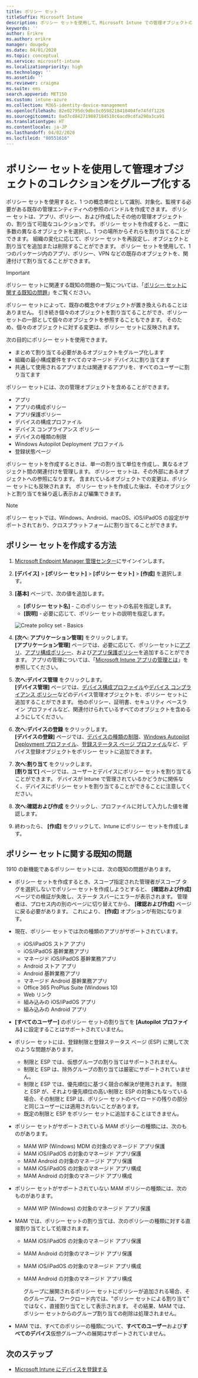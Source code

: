 ```yaml
---
title: ポリシー セット
titleSuffix: Microsoft Intune
description: ポリシー セットを使用して、Microsoft Intune での管理オブジェクトのコレクションをグループ化します。
keywords: ''
author: Erikre
ms.author: erikre
manager: dougeby
ms.date: 04/01/2020
ms.topic: conceptual
ms.service: microsoft-intune
ms.localizationpriority: high
ms.technology: ''
ms.assetid: ''
ms.reviewer: craigma
ms.suite: ems
search.appverid: MET150
ms.custom: intune-azure
ms.collection: M365-identity-device-management
ms.openlocfilehash: 82e02795dc9dbcbc0598218418404fe74fdf1226
ms.sourcegitcommit: 0ad7cd842719887184510c6acd9cdfa290a3ca91
ms.translationtype: HT
ms.contentlocale: ja-JP
ms.lasthandoff: 04/02/2020
ms.locfileid: "80551616"
---
```

# <a name="use-policy-sets-to-group-collections-of-management-objects"></a>ポリシー セットを使用して管理オブジェクトのコレクションをグループ化する

ポリシー セットを使用すると、1 つの概念単位として識別、対象化、監視する必要がある既存の管理エンティティへの参照のバンドルを作成できます。 ポリシー セットは、アプリ、ポリシー、および作成したその他の管理オブジェクトの、割り当て可能なコレクションです。 ポリシー セットを作成すると、一度に多数の異なるオブジェクトを選択し、1 つの場所からそれらを割り当てることができます。 組織の変化に応じて、ポリシー セットを再設定し、オブジェクトと割り当てを追加または削除することができます。 ポリシー セットを使用して、1 つのパッケージ内のアプリ、ポリシー、VPN などの既存のオブジェクトを、関連付けて割り当てることができます。 

> [!IMPORTANT]
> ポリシー セットに関連する既知の問題の一覧については、「[ポリシー セットに関する既知の問題](policy-sets.md#policy-sets-known-issues)」をご覧ください。

ポリシー セットによって、既存の概念やオブジェクトが置き換えられることはありません。 引き続き個々のオブジェクトを割り当てることができ、ポリシー セットの一部として個々のオブジェクトを参照することもできます。 そのため、個々のオブジェクトに対する変更は、ポリシー セットに反映されます。

次の目的にポリシー セットを使用できます。

- まとめて割り当てる必要があるオブジェクトをグループ化します
- 組織の最小構成要件をすべてのマネージド デバイスに割り当てます
- 共通して使用されるアプリまたは関連するアプリを、すべてのユーザーに割り当てます

ポリシー セットには、次の管理オブジェクトを含めることができます。

- アプリ
- アプリの構成ポリシー
- アプリ保護ポリシー
- デバイスの構成プロファイル
- デバイス コンプライアンス ポリシー
- デバイスの種類の制限
- Windows Autopilot Deployment プロファイル
- 登録状態ページ

ポリシー セットを作成するときは、単一の割り当て単位を作成し、異なるオブジェクト間の関連付けを管理します。 ポリシー セットは、その外部にあるオブジェクトへの参照になります。 含まれているオブジェクトでの変更は、ポリシー セットにも反映されます。 ポリシー セットを作成した後は、そのオブジェクトと割り当てを繰り返し表示および編集できます。 

> [!NOTE]
> ポリシー セットでは、Windows、Android、macOS、iOS/iPadOS の設定がサポートされており、クロスプラットフォームに割り当てることができます。

## <a name="how-to-create-a-policy-set"></a>ポリシー セットを作成する方法

1. [Microsoft Endpoint Manager 管理センター](https://go.microsoft.com/fwlink/?linkid=2109431)にサインインします。
2. **[デバイス]**  >  **[ポリシー セット]**  >  **[ポリシー セット]**  >  **[作成]** を選択します。
3. **[基本]** ページで、次の値を追加します。
    - **[ポリシー セット名]** - このポリシー セットの名前を指定します。
    - **[説明]** - 必要に応じて、ポリシー セットの説明を指定します。
   <p>
      <img alt="Create policy set - Basics" src="./media/policy-sets/policy-sets-01.png">

4. **[次へ: アプリケーション管理]** をクリックします。<br>
   **[アプリケーション管理]** ページでは、必要に応じて、ポリシーセットに[アプリ](../apps/apps-add.md)、[アプリ構成ポリシー](../apps/app-configuration-policies-overview.md)、および[アプリ保護ポリシー](../apps/app-protection-policy.md)を追加することができます。 アプリの管理については、「[Microsoft Intune アプリの管理とは](../apps/app-management.md)」を参照してください。
5. **次へ:デバイス管理** をクリックします。<br>
   **[デバイス管理]** ページでは、[デバイス構成プロファイル](../configuration/device-profiles.md)や[デバイス コンプライアンス ポリシー](../protect/device-compliance-get-started.md)などのデバイス管理オブジェクトを、ポリシー セットに追加することができます。 他のポリシー、証明書、セキュリティ ベースライン プロファイルなど、関連付けられているすべてのオブジェクトを含めるようにしてください。
6. **次へ:デバイスの登録** をクリックします。<br>
   **[デバイスの登録]** ページでは、[デバイスの種類の制限](../enrollment/enrollment-restrictions-set.md)、[Windows Autopilot Deployment プロファイル](../enrollment/enrollment-autopilot.md)、[登録ステータス ページ プロファイル](../enrollment/windows-enrollment-status.md)など、デバイス登録オブジェクトをポリシー セットに追加できます。
7. **次へ:割り当て** をクリックします。<br>
   **[割り当て]** ページでは、ユーザーとデバイスにポリシー セットを割り当てることができます。 デバイスが Intune で管理されているかどうかに関係なく、デバイスにポリシー セットを割り当てることができることに注意してください。
8. **次へ:確認および作成** をクリックし、プロファイルに対して入力した値を確認します。
9. 終わったら、 **[作成]** をクリックして、Intune にポリシー セットを作成します。

## <a name="policy-sets-known-issues"></a>ポリシー セットに関する既知の問題

1910 の新機能であるポリシー セットには、次の既知の問題があります。

- ポリシー セットを作成するとき、スコープ指定された管理者がスコープ タグを選択しないでポリシー セットを作成しようとすると、 **[確認および作成]** ページでの検証が失敗し、ステータ スバーにエラーが表示されます。 管理者は、プロセス内の別のページに切り替えてから、 **[確認および作成]** ページに戻る必要があります。 これにより、 **[作成]** オプションが有効になります。  

- 現在、ポリシー セットでは次の種類のアプリがサポートされています。
  - iOS/iPadOS ストア アプリ
  - iOS/iPadOS 基幹業務アプリ
  - マネージド iOS/iPadOS 基幹業務アプリ
  - Android ストア アプリ
  - Android 基幹業務アプリ
  - マネージド Android 基幹業務アプリ
  - Office 365 ProPlus Suite (Windows 10)
  - Web リンク
  - 組み込みの iOS/iPadOS アプリ
  - 組み込みの Android アプリ

- **[すべてのユーザー]** のポリシー セットの割り当てを **[Autopilot プロファイル]** に設定することはサポートされていません。

- ポリシー セットには、登録制限と登録ステータス ページ (ESP) に関して次のような問題があります。
  - 制限と ESP では、仮想グループの割り当てはサポートされません。
  - 制限と ESP は、除外グループの割り当ては厳密にサポートされていません。 
  - 制限と ESP では、優先順位に基づく競合の解決が使用されます。 制限と ESP が、それより優先順位の高い制限と ESP の対象にもなっている場合、その制限と ESP は、ポリシー セットのペイロードの残りの部分と同じユーザーには適用されないことがあります。
  - 既定の制限と ESP をポリシー セットに追加することはできません。

- ポリシー セットがサポートされている MAM ポリシーの種類には、次のものがあります。 
  - MAM WIP (Windows) MDM の対象のマネージド アプリ保護 
  - MAM iOS/iPadOS の対象のマネージド アプリ保護
  - MAM Android の対象のマネージド アプリ保護
  - MAM iOS/iPadOS の対象のマネージド アプリ構成
  - MAM Android の対象のマネージド アプリ構成

- ポリシー セットがサポートされていない MAM ポリシーの種類には、次のものがあります。 
  - MAM WIP (Windows) の対象のマネージド アプリ保護

- MAM では、ポリシー セットの割り当ては、次のポリシーの種類に対する直接割り当てとして処理されます。
  - MAM iOS/iPadOS の対象のマネージド アプリ保護
  - MAM Android の対象のマネージド アプリ保護
  - MAM iOS/iPadOS の対象のマネージド アプリ構成
  - MAM Android の対象のマネージド アプリ構成

    グループに展開されるポリシー セットにポリシーが追加される場合、そのグループは、ワークロード内では、"ポリシー セットによる割り当て" ではなく、直接割り当てとして表示されます。 その結果、MAM では、ポリシー セットからのグループ割り当ての削除は処理されません。

- MAM では、すべてのポリシーの種類について、**すべてのユーザー**および**すべてのデバイス**仮想グループへの展開はサポートされていません。

## <a name="next-steps"></a>次のステップ

- [Microsoft Intune にデバイスを登録する](../enrollment/index.yml)
